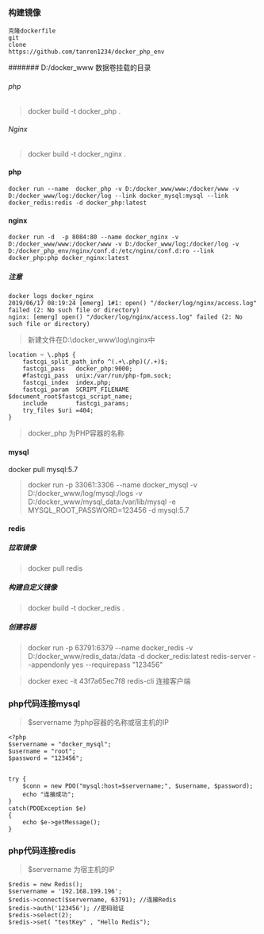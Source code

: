 ### 构建镜像
```
克隆dockerfile
git
clone
https://github.com/tanren1234/docker_php_env
```

####### D:/docker_www 数据卷挂载的目录

###### php
>  docker build -t docker_php .
###### Nginx
>  docker build -t docker_nginx .

#### php
```
docker run --name  docker_php -v D:/docker_www/www:/docker/www -v D:/docker_www/log:/docker/log --link docker_mysql:mysql --link docker_redis:redis -d docker_php:latest 
```

#### nginx
```
docker run -d  -p 8084:80 --name docker_nginx -v D:/docker_www/www:/docker/www -v D:/docker_www/log:/docker/log -v D:/docker_php_env/nginx/conf.d:/etc/nginx/conf.d:ro --link docker_php:php docker_nginx:latest
```

##### 注意
```
docker logs docker_nginx
2019/06/17 08:19:24 [emerg] 1#1: open() "/docker/log/nginx/access.log" failed (2: No such file or directory)
nginx: [emerg] open() "/docker/log/nginx/access.log" failed (2: No such file or directory)
```
> 新建文件在D:\docker_www\log\nginx中

```
location ~ \.php$ {
    fastcgi_split_path_info ^(.+\.php)(/.+)$;
    fastcgi_pass   docker_php:9000;
    #fastcgi_pass  unix:/var/run/php-fpm.sock;
    fastcgi_index  index.php;
    fastcgi_param  SCRIPT_FILENAME    $document_root$fastcgi_script_name;
    include        fastcgi_params;
    try_files $uri =404;
}
```
> docker_php 为PHP容器的名称


#### mysql
docker pull mysql:5.7
> docker run -p 33061:3306 --name docker_mysql -v D:/docker_www/log/mysql:/logs -v D:/docker_www/mysql_data:/var/lib/mysql -e MYSQL_ROOT_PASSWORD=123456 -d mysql:5.7

#### redis 
##### 拉取镜像
>  docker pull redis
##### 构建自定义镜像
>  docker build -t docker_redis .
##### 创建容器
> docker run -p 63791:6379 --name docker_redis -v D:/docker_www/redis_data:/data  -d docker_redis:latest redis-server --appendonly yes --requirepass "123456"

> docker exec -it 43f7a65ec7f8 redis-cli 连接客户端

### php代码连接mysql
> $servername 为php容器的名称或宿主机的IP

```
<?php
$servername = "docker_mysql";
$username = "root";
$password = "123456";
 
 
try {
    $conn = new PDO("mysql:host=$servername;", $username, $password);
    echo "连接成功"; 
}
catch(PDOException $e)
{
    echo $e->getMessage();
}
```

### php代码连接redis
> $servername 为宿主机的IP

```
$redis = new Redis();
$servername = '192.168.199.196';
$redis->connect($servername, 63791); //连接Redis
$redis->auth('123456'); //密码验证
$redis->select(2);
$redis->set( "testKey" , "Hello Redis");
```